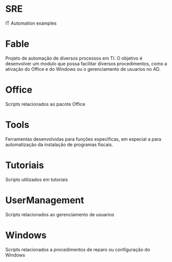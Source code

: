 # SRE
IT Automation examples

# Fable
Projeto de automação de diversos processos em TI.
O objetivo é desenvolver um modulo que possa facilitar diversos procedimentos, como a ativação do Office e do Windows ou o gerenciamento de usuarios no AD. 

# Office
Scripts relacionados ao pacote Office

# Tools
Ferramentas desenvolvidas para funções especificas, em especial a para automatização da instalação de programas fiscais. 

# Tutoriais
Scripts utilizados em tutoriais

# UserManagement
Scripts relacionados ao gerenciamento de usuarios

# Windows
Scripts relacionados a procedimentos de reparo ou configuração do Windows